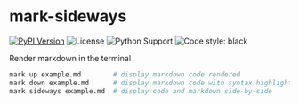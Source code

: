 # mark-sideways

[![PyPI Version](https://img.shields.io/pypi/v/mark-sideways.svg)](https://pypi.org/project/mark-sideways/)
![License](https://img.shields.io/pypi/l/mark-sideways.svg)
![Python Support](https://img.shields.io/pypi/pyversions/mark-sideways.svg)
![Code style: black](https://img.shields.io/badge/code%20style-black-000000.svg)

Render markdown in the terminal

```sh
mark up example.md        # display markdown code rendered
mark down example.md      # display markdown code with syntax highlighting
mark sideways example.md  # display code and markdown side-by-side
```
